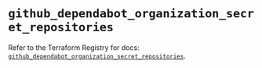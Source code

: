 # `github_dependabot_organization_secret_repositories`

Refer to the Terraform Registry for docs: [`github_dependabot_organization_secret_repositories`](https://registry.terraform.io/providers/integrations/github/6.7.0/docs/resources/dependabot_organization_secret_repositories).
